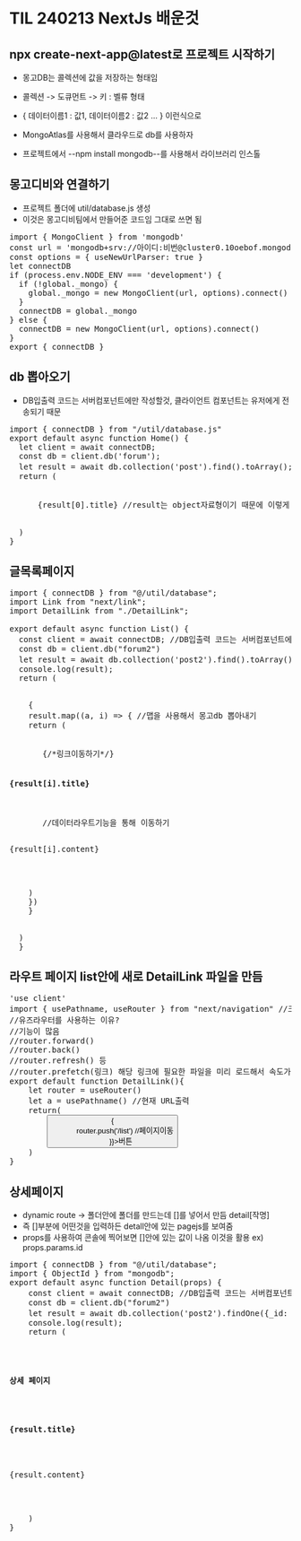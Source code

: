 # TIL 240213 NextJs 배운것

## npx create-next-app@latest로 프로젝트 시작하기

- 몽고DB는 콜렉션에 값을 저장하는 형태임
- 콜렉션 -> 도큐먼트 -> 키 : 벨류 형태
- { 데이터이름1 : 값1, 데이터이름2 : 값2 ... } 이런식으로

- MongoAtlas를 사용해서 클라우드로 db를 사용하자

- 프로젝트에서 --npm install mongodb--를 사용해서 라이브러리 인스톨

## 몽고디비와 연결하기
- 프로젝트 폴더에 util/database.js 생성 
- 이것은 몽고디비팀에서 만들어준 코드임 그대로 쓰면 됨

<pre>
import { MongoClient } from 'mongodb'
const url = 'mongodb+srv://아이디:비번@cluster0.10oebof.mongodb.net/?retryWrites=true&w=majority'
const options = { useNewUrlParser: true }
let connectDB
if (process.env.NODE_ENV === 'development') {
  if (!global._mongo) {
    global._mongo = new MongoClient(url, options).connect()
  }
  connectDB = global._mongo
} else {
  connectDB = new MongoClient(url, options).connect()
}
export { connectDB }
</pre>




## db 뽑아오기 
- DB입출력 코드는 서버컴포넌트에만 작성할것, 클라이언트 컴포넌트는 유저에게 전송되기 때문

<pre>
import { connectDB } from "/util/database.js"
export default async function Home() {
  let client = await connectDB;
  const db = client.db('forum');
  let result = await db.collection('post').find().toArray(); //콜렉션에서 뽑아서 모두 배열로 뽑아라
  return (
    <main>
      {result[0].title} //result는 object자료형이기 때문에 이렇게 뽑아옴
    </main>
  )
}
</pre>

## 글목록페이지
<pre>
import { connectDB } from "@/util/database";
import Link from "next/link";
import DetailLink from "./DetailLink";
  
export default async function List() {
  const client = await connectDB; //DB입출력 코드는 서버컴포넌트에만 작성할것, 클라이언트 컴포넌트는 유저에게 전송되기 때문
  const db = client.db("forum2")
  let result = await db.collection('post2').find().toArray() //특정컬렉션에 있는 모든 데이터를 뽑아라
  console.log(result);
  return (
  <div className="list-bg">
    {
    result.map((a, i) => { //맵을 사용해서 몽고db 뽑아내기
    return (
    <div className="list-item" key = {i}>                            
      <Link href={'/detail/'+ result[i]._id}> {/*링크이동하기*/}
        <h4>{result[i].title}</h4> 
      </Link>
      <DetailLink></DetailLink> //데이터라우트기능을 통해 이동하기
      <p>{result[i].content}</p>
    </div>
    )
    })
    }
  </div>
  )
  }
</pre>

## 라우트 페이지 list안에 새로 DetailLink 파일을 만듬
<pre>
'use client'
import { usePathname, useRouter } from "next/navigation" //크라이언트 컴포넌트에서만 사용가능
//유즈라우터를 사용하는 이유?
//기능이 많음
//router.forward()
//router.back() 
//router.refresh() 등
//router.prefetch(링크) 해당 링크에 필요한 파일을 미리 로드해서 속도가 향상됨
export default function DetailLink(){
    let router = useRouter()
    let a = usePathname() //현재 URL출력
    return(
        <button onClick={()=>{
            router.push('/list') //페이지이동
        }}>버튼</button>
    )
}
</pre>

## 상세페이지

- dynamic route -> 폴더안에 폴더를 만드는데 []를 넣어서 만듬 detail\[작명] 
- 즉 []부분에 어떤것을 입력하든 detall안에 있는 pagejs를 보여줌
- props를 사용하여 콘솔에 찍어보면 []안에 있는 값이 나옴 이것을 활용 ex) props.params.id

<pre>
import { connectDB } from "@/util/database";
import { ObjectId } from "mongodb";
export default async function Detail(props) {
    const client = await connectDB; //DB입출력 코드는 서버컴포넌트에만 작성할것, 클라이언트 컴포넌트는 유저에게 전송되기 때문
    const db = client.db("forum2")
    let result = await db.collection('post2').findOne({_id: new ObjectId(props.params.id)}) //해당하는 것 아이디 하나만 찾기, 프롭스를 사용    
    console.log(result);    
    return (
        <div>
            <h4>상세 페이지</h4>
            <h4>{result.title}</h4>
            <p>{result.content}</p>
        </div>
    )
}
</pre>


